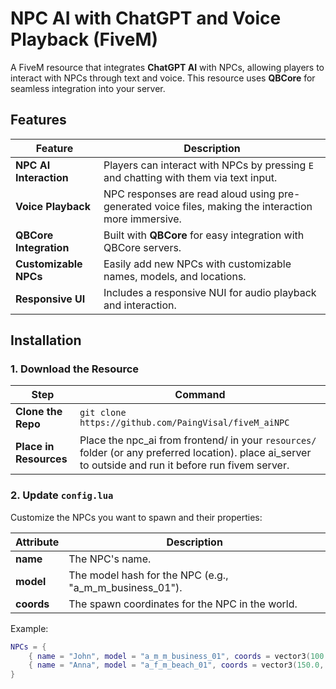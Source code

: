 # NPC AI with ChatGPT and Voice Playback (FiveM)

A FiveM resource that integrates **ChatGPT AI** with NPCs, allowing players to interact with NPCs through text and voice. This resource uses **QBCore** for seamless integration into your server.

## Features

| Feature                        | Description                                                                 |
|--------------------------------|-----------------------------------------------------------------------------|
| **NPC AI Interaction**         | Players can interact with NPCs by pressing `E` and chatting with them via text input. |
| **Voice Playback**             | NPC responses are read aloud using pre-generated voice files, making the interaction more immersive. |
| **QBCore Integration**         | Built with **QBCore** for easy integration with QBCore servers.             |
| **Customizable NPCs**          | Easily add new NPCs with customizable names, models, and locations.         |
| **Responsive UI**              | Includes a responsive NUI for audio playback and interaction.              |

## Installation

### 1. Download the Resource

| Step                | Command                                                        |
|---------------------|----------------------------------------------------------------|
| **Clone the Repo**   | `git clone https://github.com/PaingVisal/fiveM_aiNPC` |
| **Place in Resources**| Place the npc_ai from frontend/ in your `resources/` folder (or any preferred location). place ai_server to outside and run it before run fivem server. |

### 2. Update `config.lua`

Customize the NPCs you want to spawn and their properties:

| Attribute  | Description                                         |
|------------|-----------------------------------------------------|
| **name**   | The NPC's name.                                     |
| **model**  | The model hash for the NPC (e.g., "a_m_m_business_01"). |
| **coords** | The spawn coordinates for the NPC in the world.     |

Example:
```lua
NPCs = {
    { name = "John", model = "a_m_m_business_01", coords = vector3(100.0, -1000.0, 29.0) },
    { name = "Anna", model = "a_f_m_beach_01", coords = vector3(150.0, -1005.0, 29.0) }
}
